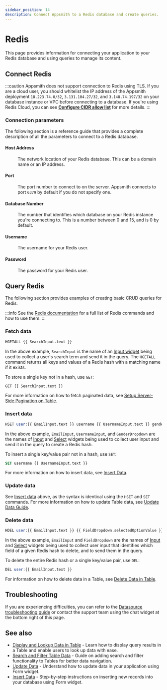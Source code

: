 ```yaml
---
sidebar_position: 14
description: Connect Appsmith to a Redis database and create queries.
---
```

# Redis

This page provides information for connecting your application to your Redis database and using queries to manage its content.

## Connect Redis

:::caution 
Appsmith does not support connection to Redis using TLS. If you are a cloud user, you should whitelist the IP address of the Appsmith deployment `18.223.74.0/32`, `3.131.104.27/32`, and `3.148.74.197/32` on your database instance or VPC before connecting to a database. If you're using Redis Cloud, you can see [**Configure CIDR allow list**](https://docs.redis.com/latest/rc/security/cidr-whitelist/) for more details.
:::

### Connection parameters

The following section is a reference guide that provides a complete description of all the parameters to connect to a Redis database.

<ZoomImage src="/img/redis-datasource-config.png" alt="Configuring a Redis datasource." caption="Configuring a Redis datasource." />

#### Host Address

<dd>The network location of your Redis database. This can be a domain name or an IP address.</dd>

#### Port

<dd>The port number to connect to on the server. Appsmith connects to port <code>6379</code> by default if you do not specify one.</dd>

#### Database Number

<dd>The number that identifies which database on your Redis instance you're connecting to. This is a number between 0 and 15, and is 0 by default.</dd>

#### Username

<dd>The username for your Redis user.</dd>

#### Password

<dd>The password for your Redis user.</dd>

## Query Redis

The following section provides examples of creating basic CRUD queries for Redis.

<ZoomImage src="/img/redis-query-config.png" alt="Configuring a Redis query." caption="Configuring a Redis query." />

:::info
See the [Redis documentation](https://redis.io/commands/) for a full list of Redis commands and how to use them.
:::

### Fetch data

```sql
HGETALL {{ SearchInput.text }}
```

In the above example, `SearchInput` is the name of an [Input widget](https://docs.appsmithai.com/reference/widgets/input) being used to collect a user's search term and send it in the query. The `HGETALL` command returns all keys and values of a Redis hash with a matching name if it exists.

To store a single key not in a hash, use `GET`:

```sql
GET {{ SearchInput.text }}
```

For more information on how to fetch paginated data, see [Setup Server-Side Pagination on Table](https://docs.appsmithai.com∂/build-apps/how-to-guides/Server-side-pagination-in-table).

### Insert data

```sql 
HSET user:{{ EmailInput.text }} username {{ UsernameInput.text }} gender {{ GenderDropdown.selectedOptionVaue }}
```

In the above example, `EmailInput`, `UsernameInput`, and `GenderDropdown` are the names of [Input](https://docs.appsmithai.com/reference/widgets/input) and [Select](https://docs.appsmithai.com/reference/widgets/select) widgets being used to collect user input and send it in the query to create a Redis hash.

To insert a single key/value pair not in a hash, use `SET`:

```sql
SET username {{ UsernameInput.text }}
```

For more information on how to insert data, see [Insert Data](https://docs.appsmithai.com//build-apps/how-to-guides/insert-data).


### Update data

See [Insert data](#insert-data) above, as the syntax is identical using the `HSET` and `SET` commands. For more information on how to update Table data, see [Update Data Guide](https://docs.appsmithai.com//build-apps/how-to-guides/submit-form-data).


### Delete data

```sql
HDEL user:{{ EmailInput.text }} {{ FieldDropdown.selectedOptionValue }}
```

In the above example, `EmailInput` and `FieldDropdown` are the names of [Input](https://docs.appsmithai.com/reference/widgets/input) and [Select](https://docs.appsmithai.com/reference/widgets/select) widgets being used to collect user input that identifies which field of a given Redis hash to delete, and to send them in the query.

To delete the entire Redis hash or a single key/value pair, use `DEL`:

```sql
DEL user:{{ EmailInput.text }}
```

For information on how to delete data in a Table, see [Delete Data in Table](https://docs.appsmithai.com/reference/widgets/table/inline-editing#delete-row).

## Troubleshooting

If you are experiencing difficulties, you can refer to the [Datasource troubleshooting guide](https://docs.appsmithai.com/help-and-support/troubleshooting-guide/action-errors/datasource-errors) or contact the support team using the chat widget at the bottom right of this page.

## See also

- [Display and Lookup Data in Table](https://docs.appsmithai.com//build-apps/how-to-guides/display-search-and-filter-table-data) - Learn how to display query results in a Table and enable users to look up data with ease.
- [Search and Filter Table Data](https://docs.appsmithai.com//build-apps/how-to-guides/search-and-filter-table-data) - Guide on adding search and filter functionality to Tables for better data navigation.
- [Update Data](https://docs.appsmithai.com//build-apps/how-to-guides/submit-form-data) - Understand how to update data in your application using Form widget.
- [Insert Data](https://docs.appsmithai.com//build-apps/how-to-guides/insert-data) - Step-by-step instructions on inserting new records into your database using Form widget.
